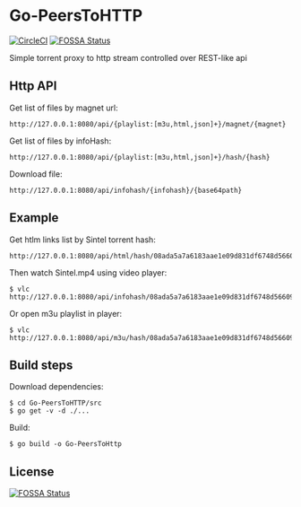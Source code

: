 # Go-PeersToHTTP
[![CircleCI](https://circleci.com/gh/WinPooh32/peerstohttp.svg?style=svg)](https://circleci.com/gh/WinPooh32/peerstohttp) [![FOSSA Status](https://app.fossa.io/api/projects/git%2Bgithub.com%2FWinPooh32%2Fpeerstohttp.svg?type=shield)](https://app.fossa.io/projects/git%2Bgithub.com%2FWinPooh32%2Fpeerstohttp?ref=badge_shield)

Simple torrent proxy to http stream controlled over REST-like api

## Http API
Get list of files by magnet url:
```
http://127.0.0.1:8080/api/{playlist:[m3u,html,json]+}/magnet/{magnet}
```

Get list of files by infoHash:
```
http://127.0.0.1:8080/api/{playlist:[m3u,html,json]+}/hash/{hash}
```

Download file:
```
http://127.0.0.1:8080/api/infohash/{infohash}/{base64path}
```

## Example
Get htlm links list by Sintel torrent hash:
```
http://127.0.0.1:8080/api/html/hash/08ada5a7a6183aae1e09d831df6748d566095a10
```

Then watch Sintel.mp4 using video player:
```
$ vlc http://127.0.0.1:8080/api/infohash/08ada5a7a6183aae1e09d831df6748d566095a10/U2ludGVsLm1wNA==
```

Or open m3u playlist in player:
```
$ vlc http://127.0.0.1:8080/api/m3u/hash/08ada5a7a6183aae1e09d831df6748d566095a10
```

## Build steps
Download dependencies:
```
$ cd Go-PeersToHTTP/src
$ go get -v -d ./...
```
Build:
```
$ go build -o Go-PeersToHttp
```

## License
[![FOSSA Status](https://app.fossa.io/api/projects/git%2Bgithub.com%2FWinPooh32%2Fpeerstohttp.svg?type=large)](https://app.fossa.io/projects/git%2Bgithub.com%2FWinPooh32%2Fpeerstohttp?ref=badge_large)
